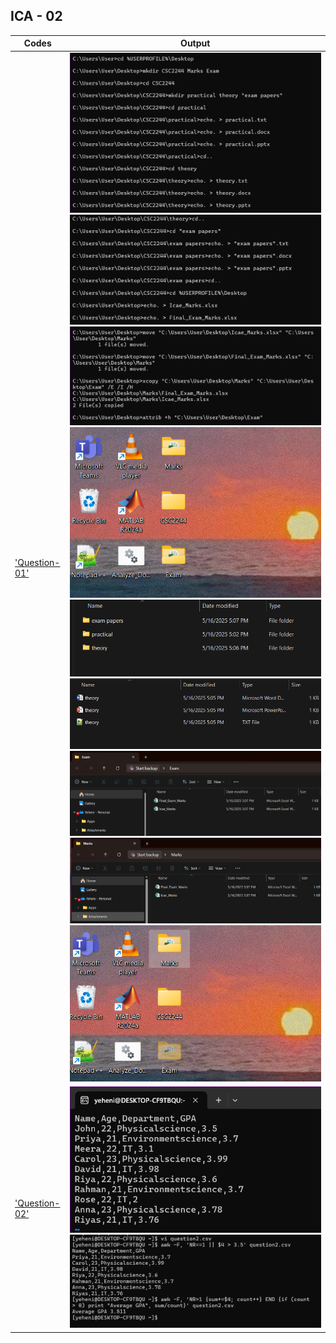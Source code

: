 ## ICA - 02

| Codes | Output |
|-------|--------|
|['Question-01'](./Codes/answer1.txt)|![1.png](./Output/1.png)![2.png](./Output/2.png)![3.png](./Output/3.png)![4.png](./Output/4.png)![5.png](./Output/5.png)![6.png](./Output/6.png)![7.png](./Output/7.png)![8.png](./Output/8.png)![9.png](./Output/9.png)|
|['Question-02'](./Codes/answer2.txt)|![10.png](./Output/10.png)![11.png](./Output/11.png)|
